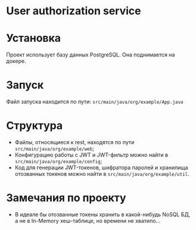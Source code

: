 # User authorization service

# Установка
Проект использует базу данных PostgreSQL. Она поднимается на докере.

# Запуск
Файл запуска находится по пути: `src/main/java/org/example/App.java`

# Структура

- Файлы, относящиеся к rest, находятся по пути `src/main/java/org/example/web`;
- Конфигурацию работы с JWT и JWT-фильтр можно найти в `src/main/java/org/example/config`;
- Код для генерации JWT-токенов, шифратора паролей и хранилища отозванных токенов можно найти в `src/main/java/org/example/util`.

# Замечания по проекту

- В идеале бы отозванные токены хранить в какой-нибудь NoSQL БД, а не в In-Memory хеш-таблице, но времени не хватило...
